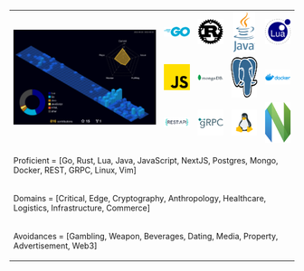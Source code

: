 <table>
  <tr>
    <td colspan="4" rowspan="3" align="center">
    	 <img src="./profile-3d-contrib/profile-night-view.svg" alt="lavantien profile's gitblock" title="lavantien profile's gitblock" width="400"/>
    </td>
    <td align="center"><img src="./assets/logo-go.png" alt="go" title="go" width="72" /></td>
    <td align="center"><img src="./assets/logo-rust.png" alt="rust" title="rust" width="72" /></td>
    <td align="center"><img src="./assets/logo-java.png" alt="java" title="java" height="72" /></td>
    <td align="center"><img src="./assets/logo-lua.png" alt="lua" title="lua" width="72" /></td>
  </tr>
  <tr>
    <td align="center"><img src="./assets/logo-js.png" alt="js" title="js" width="72" /></td>
    <td align="center"><img src="./assets/logo-mongo.png" alt="mongo" title="mongo" width="72" /></td>
    <td align="center"><img src="./assets/logo-postgres.png" alt="postgres" title="postgres" height="72" /></td>
    <td align="center"><img src="./assets/logo-docker.png" alt="docker" title="docker" width="72" /></td>
  </tr>
  <tr>
    <td align="center"><img src="./assets/logo-rest.png" alt="rest" title="rest" width="72" /></td>
    <td align="center"><img src="./assets/logo-grpc.png" alt="grpc" title="grpc" width="72" /></td>
    <td align="center"><img src="./assets/logo-linux.png" alt="linux" title="linux" width="72" /></td>
    <td align="center"><img src="./assets/logo-neovim.png" alt="neovim" title="neovim" height="72" /></td>
  </tr>
  <tr>
    <td colspan="8" align="left"><p>Proficient = [Go, Rust, Lua, Java, JavaScript, NextJS, Postgres, Mongo, Docker, REST, GRPC, Linux, Vim]</p></td>
  </tr>
  <tr>
    <td colspan="8" align="left"><p>Domains = [Critical, Edge, Cryptography, Anthropology, Healthcare, Logistics, Infrastructure, Commerce]</p></td>
  </tr>
  <tr>
    <td colspan="8" align="left"><p>Avoidances = [Gambling, Weapon, Beverages, Dating, Media, Property, Advertisement, Web3]</p></td>
  </tr>
</table>



